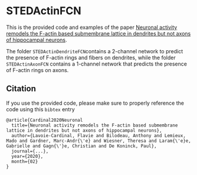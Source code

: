 # STEDActinFCN

This is the provided code and examples of the paper [Neuronal activity remodels the F-actin based submembrane lattice in dendrites but not axons of hippocampal neurons](tbt).

The folder `STEDActinDendriteFCN`contains a 2-channel network to predict the presence of F-actin rings and fibers on dendrites, while the folder `STEDActinAxonFCN` contains a 1-channel network that predicts the presence of F-actin rings on axons.

## Citation

If you use the provided code, please make sure to properly reference the code using this `bibtex` entry
```
@article{Cardinal2020Neuronal
  title={Neuronal activity remodels the F-actin based submembrane lattice in dendrites but not axons of hippocampal neurons},
  author={Lavoie-Cardinal, Flavie and Bilodeau, Anthony and Lemieux, Mado and Gardner, Marc-Andr{\'e} and Wiesner, Theresa and Laram{\'e}e, Gabrielle and Gagn{\'}e, Christian and De Koninck, Paul},
  journal={...},
  year={2020},
  month={02}
}
```
